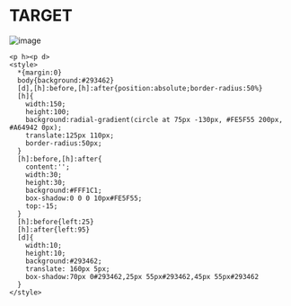# TARGET

![image](https://github.com/gaschneider/cssbattle/assets/16023844/2c887b26-644f-4d43-baee-5b64ad58a061)

```
<p h><p d>
<style>
  *{margin:0}
  body{background:#293462}
  [d],[h]:before,[h]:after{position:absolute;border-radius:50%}
  [h]{
    width:150;
    height:100;
    background:radial-gradient(circle at 75px -130px, #FE5F55 200px, #A64942 0px);
    translate:125px 110px;
    border-radius:50px;
  }
  [h]:before,[h]:after{
    content:'';
    width:30;
    height:30;
    background:#FFF1C1;
    box-shadow:0 0 0 10px#FE5F55;
    top:-15;
  }
  [h]:before{left:25}
  [h]:after{left:95}
  [d]{
    width:10;
    height:10;
    background:#293462;
    translate: 160px 5px;
    box-shadow:70px 0#293462,25px 55px#293462,45px 55px#293462
  }
</style>
```
